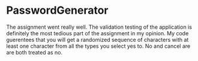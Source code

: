 # PasswordGenerator
The assignment went really well. The validation testing of the application is definitely the most tedious part of the assignment in my opinion. My code guerentees that you will get a randomized sequence of characters with at least one character from all the types you select yes to. No and cancel are are both treated as no. 
